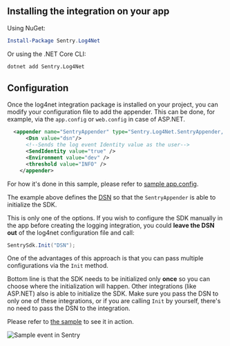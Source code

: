 
## Installing the integration on your app

Using NuGet:

```powershell
Install-Package Sentry.Log4Net
```

Or using the .NET Core CLI:

```sh
dotnet add Sentry.Log4Net
```

## Configuration

Once the log4net integration package is installed on your project, you can modify your configuration file to add the appender.
This can be done, for example, via the `app.config` or `web.config` in case of ASP.NET.

```xml
  <appender name="SentryAppender" type="Sentry.Log4Net.SentryAppender, Sentry.Log4Net">
      <Dsn value="dsn"/>
      <!--Sends the log event Identity value as the user-->
      <SendIdentity value="true" />
      <Environment value="dev" />
      <threshold value="INFO" />
    </appender>
```

For how it's done in this sample, please refer to [sample app.config](https://github.com/getsentry/sentry-dotnet/blob/main/samples/Sentry.Samples.Log4Net/app.config).

The example above defines the [DSN](https://docs.sentry.io/quickstart/#configure-the-dsn) so that the `SentryAppender` is able to initialize the SDK.

This is only one of the options. If you wish to configure the SDK manually in the app before creating the logging integration, you could **leave the DSN out** of the log4net configuration file and call:

```csharp
SentrySdk.Init("DSN");
```

One of the advantages of this approach is that you can pass multiple configurations via the `Init` method. 

Bottom line is that the SDK needs to be initialized only **once** so you can choose where the initialization will happen. Other integrations (like ASP.NET) also is able to initialize the SDK. Make sure you pass the DSN to only one of these integrations, or if you are calling `Init` by yourself, there's no need to pass the DSN to the integration.

Please refer to [the sample](https://github.com/getsentry/sentry-dotnet/tree/main/samples/Sentry.Samples.Log4Net) to see it in action.

![Sample event in Sentry](https://github.com/getsentry/sentry-dotnet/blob/main/samples/Sentry.Samples.Log4Net/.assets/log4net-sample.gif?raw=true)
